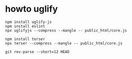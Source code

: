 # howto uglify

```
npm install uglify-js
npm install eslint
npx uglifyjs --compress --mangle -- public_html/core.js
```

```
npm install terser
npx terser --compress --mangle -- public_html/core.js
```

```
git rev-parse --short=12 HEAD
```
